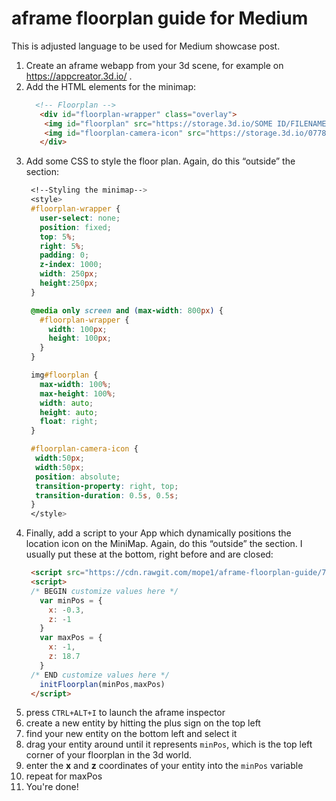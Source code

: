 # aframe floorplan guide for Medium
This is adjusted language to be used for Medium showcase post.

  1. Create an aframe webapp from your 3d scene, for example on https://appcreator.3d.io/ .
  1. Add the HTML elements for the minimap:
      ```html
        <!-- Floorplan -->
         <div id="floorplan-wrapper" class="overlay">
          <img id="floorplan" src="https://storage.3d.io/SOME ID/FILENAME.jpg">
          <img id="floorplan-camera-icon" src="https://storage.3d.io/0778145f-e104-4a9e-b70d-392f0a5a1444/2017-10-24_14-37-47_m3yr3c/camera-icon.png">
         </div>
       ```
  1. Add some CSS to style the floor plan. Again, do this “outside” the <a-scene> section:
     ```css
      <!--Styling the minimap-->
      <style>
      #floorplan-wrapper {
        user-select: none;
        position: fixed;
        top: 5%;
        right: 5%;
        padding: 0;
        z-index: 1000;
        width: 250px;
        height:250px;
      }

      @media only screen and (max-width: 800px) {
        #floorplan-wrapper {
          width: 100px;
          height: 100px;
        }
      }

      img#floorplan {
        max-width: 100%;
        max-height: 100%;
        width: auto;
        height: auto;
        float: right;
      }

      #floorplan-camera-icon {
       width:50px;
       width:50px;
       position: absolute;
       transition-property: right, top;
       transition-duration: 0.5s, 0.5s;
      }
      </style>

     ```
1. Finally, add a script to your App which dynamically positions the location icon on the MiniMap. Again, do this “outside” the <a-scene> section. I usually put these at the bottom, right before </body> and </html> are closed:
   ```html
    <script src="https://cdn.rawgit.com/mope1/aframe-floorplan-guide/724bff52/floorplan.js"></script>
    <script>
    /* BEGIN customize values here */
      var minPos = {
        x: -0.3,
        z: -1
      }
      var maxPos = {
        x: -1,
        z: 18.7
      }
    /* END customize values here */
      initFloorplan(minPos,maxPos)
    </script>
   ```
2. press ``CTRL+ALT+I`` to launch the aframe inspector
3. create a new entity by hitting the plus sign on the top left
4. find your new entity on the bottom left and select it
5. drag your entity around until it represents ``minPos``, which is the top left corner of your floorplan in the 3d world.  
6. enter the **x** and **z** coordinates of your entity into the ``minPos`` variable
7. repeat for maxPos
8. You're done!
